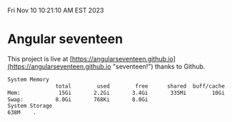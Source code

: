 Fri Nov 10 10:21:10 AM EST 2023

# Angular seventeen


This project is live at [https://angularseventeen.github.io](https://angularseventeen.github.io "seventeen!") thanks to Github.

```bash
System Memory
               total        used        free      shared  buff/cache   available
Mem:            15Gi       2.2Gi       3.4Gi       335Mi        10Gi        13Gi
Swap:          8.0Gi       768Ki       8.0Gi
System Storage
638M	.

